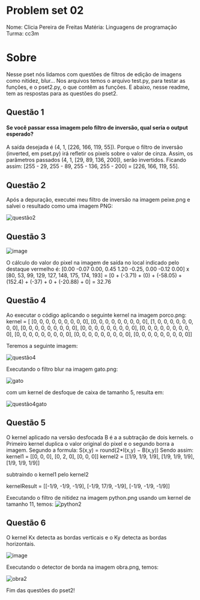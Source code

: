 # Problem set 02 
Nome: Clicia Pereira de Freitas
Matéria: Linguagens de programação
Turma: cc3m

# Sobre

Nesse pset nós lidamos com questões de filtros de edição de imagens como nitidez, blur... 
Nos arquivos temos o arquivo test.py, para testar as funções, e o pset2.py, o que contêm as funções. E abaixo, nesse readme, tem as respostas para as questões do pset2. 

## Questão 1

#### Se você passar essa imagem pelo filtro de inversão, qual seria o output esperado?

A saída desejada é (4, 1, [226, 166, 119, 55]). Porque o filtro de inversão (inverted, em pset.py) irá refletir os pixels sobre o valor de cinza. Assim, os parâmetros passados (4, 1, [29, 89, 136, 200]), serão invertidos. Ficando assim:
[255 - 29, 255 - 89, 255 - 136, 255 - 200] = [226, 166, 119, 55]. 

## Questão 2

Após a depuração, executei meu filtro de inversão na imagem peixe.png e salvei o resultado como uma imagem PNG:

![questão2](https://user-images.githubusercontent.com/89753006/188334268-9bb1fb16-8c3d-40ce-a0b2-065cf67f0061.png)

## Questão 3

![image](https://user-images.githubusercontent.com/89753006/188334568-6a1a5586-d607-4e87-9b8b-387aa7879a22.png)

O cálculo do valor do pixel na imagem de saída no local indicado pelo destaque
vermelho é:
[0.00 -0.07 0.00, 0.45 1.20 -0.25, 0.00 -0.12 0.00] x [80, 53, 99, 129, 127, 148, 175, 174, 193] = [0 + (-3.71) + (0) + (-58.05) + (152.4) + (-37) + 0 + (-20.88) + 0] = 32.76

## Questão 4
Ao executar o código aplicando o seguinte kernel na imagem porco.png:
 kernel = [
 [0, 0, 0, 0, 0, 0, 0, 0, 0],
 [0, 0, 0, 0, 0, 0, 0, 0, 0],
 [1, 0, 0, 0, 0, 0, 0, 0, 0],
 [0, 0, 0, 0, 0, 0, 0, 0, 0],
 [0, 0, 0, 0, 0, 0, 0, 0, 0],
 [0, 0, 0, 0, 0, 0, 0, 0, 0],
 [0, 0, 0, 0, 0, 0, 0, 0, 0],
 [0, 0, 0, 0, 0, 0, 0, 0, 0],
 [0, 0, 0, 0, 0, 0, 0, 0, 0]]
 
Teremos a seguinte imagem: 

![questão4](https://user-images.githubusercontent.com/89753006/188334695-e3383304-49b6-49db-bc51-e830f07bdacd.png)

Executando o filtro blur na imagem gato.png:

![gato](https://user-images.githubusercontent.com/89753006/188335111-f429bf68-04cd-4687-99ec-48e3c31cfaac.png)

com um kernel de desfoque de caixa de tamanho 5, resulta em:

![questão4gato](https://user-images.githubusercontent.com/89753006/188335291-5df61eea-fd4c-4621-b045-f8b0176949ff.png)

## Questão 5 
O kernel aplicado na versão desfocada B é a a subtração de dois kernels. o Primeiro kernel duplica o valor original do pixel e o segundo borra a imagem.
Segundo a formula: S(x,y) = round(2*I(x,y) − B(x,y))
Sendo assim:
 kernel1 = [[0, 0, 0],
            [0, 2, 0],
            [0, 0, 0]]
 kernel2 = [[1/9, 1/9, 1/9],
            [1/9, 1/9, 1/9],
            [1/9, 1/9, 1/9]]
 
 subtraindo o kernel1 pelo kernel2
 
 kernelResult = [[-1/9, -1/9, -1/9],
                 [-1/9, 17/9, -1/9],
                 [-1/9, -1/9, -1/9]]
                  
 Executando o filtro de nitidez na imagem python.png usando um kernel de tamanho 11, temos:
 ![python2](https://user-images.githubusercontent.com/89753006/188336455-d4f4ab72-ce20-414e-a7e7-00348ce6fc58.png)
 
 ## Questão 6
O kernel Kx detecta as bordas verticais e o Ky detecta as bordas horizontais.

 ![image](https://user-images.githubusercontent.com/89753006/188336524-1ed9e729-2340-40cd-acb0-9faa3ba2d7e7.png)

Executando o detector de borda na imagem obra.png, temos:

 ![obra2](https://user-images.githubusercontent.com/89753006/188336637-c208b9f2-7f8b-4740-b760-1933f187d0dc.png)
 
 Fim das questões do pset2!
